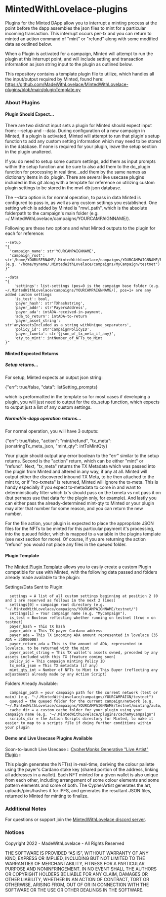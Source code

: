 # MintedWithLovelace-plugins

Plugins for the Minted DApp allow you to interrupt a minting process at the point before the dapp assembles the json files to mint for a particular incoming transaction. This interrupt occurs per-tx and you can return to minted an action command of "mint" or "refund" along with some modified data as outlined below.

When a Plugin is activated for a campaign, Minted will attempt to run the plugin at this interrupt point, and will include setting and transaction information as json string input to the plugin as outlined below.

This repository contains a template plugin file to utilize, which handles all the input/output required by Minted, found here: https://github.com/MadeWithLovelace/MintedWithLovelace-plugins/blob/main/pluginTemplate.py

### About Plugins
#### Plugin Should Expect...

There are two distinct input sets a plugin for Minted should expect input from: --setup and --data. During configuration of a new campaign in Minted, if a plugin is activated, Minted will attempt to run that plugin's setup function to add any custom setting information which may need to be stored in the database. If none is required for your plugin, leave the setup section in the plugin unaltered.

If you do need to setup some custom settings, add them as input prompts within the setup function and be sure to also add them to the do_plugin function for processing in real time...add them by the same names as dictionary items in do_plugin. There are several live usecase plugins included in this git along with a template for reference on utilizing custom plugin settings to be stored in the mwl-db json database.

The --data option is for normal operation, to pass in data Minted is configured to pass in, as well as any custom settings you established. One setting which is added by Minted is "mwl_path", which is the absolute folderpath to the campaign's main folder (e.g. ~/.MintedWithLovelace/campaigns/YOURCAMPAIGNNAME/). 

Following are these two options and what Minted outputs to the plugin for each for reference:
```
--setup 
"{
  'campaign_name': str'YOURCAMPAIGNNAME',
  'campaign_root': str'/home/YOURUSERNAME/.MintedWithLovelace/campaigns/YOURCAMPAIGNNAME/NETWORKTYPE' (e.g. "/home/myname/.MintedWithLovelace/campaigns/MyCampaign/testnet")
}"
```
```
--data 
"{
    'settings': list-settings (pos=0 is the campaign base folder (e.g. ~/.MintedWithLovelace/campaigns/YOURCAMPAIGNNAME/), pos=1+ are any added custom settings
    'is_test': bool,
    'payer_hash': str'TXhashstring',
    'payer_addr': str'PayersAddress',
    'payer_ada': intADA-received-in-payment,
    'ada_to_return': intADA-to-return
    'payer_asset_string': str'anyAssetsIncluded_as_a_string_withUnique_separators',
    'policy_id': str'CampaignPolicyID',
    'payer_txmeta': str'{json_of_tx_meta_if_any}',
    'qty_to_mint': intNumber_of_NFTs_to_Mint
}"
```

#### Minted Expected Returns

##### Setup returns...

For setup, Minted expects an output json string:

  {"err": true/false, "data": listSetting_prompts}

which is preformatted in the template so for most cases if developing a plugin, you will just need to output for the do_setup function, which expects to output just a list of any custom settings.

##### Normal/in-dapp operation returns...

For normal operation, you will have 3 outputs:

  {"err": true/false, "action": "mint/refund", "tx_meta": jsonstringTx_meta_json, "mint_qty": intToMintQty}

Your plugin should output any error boolean to the "err" similar to the setup returns. Second is the "action" return, which can be either "mint" or "refund". Next, "tx_meta" returns the TX Metadata which was passed into the plugin from Minted and altered in any way, if any at all. Minted will output either the discovered inbound TX Meta, to be then attached to the mint tx, or if "no-txmeta" is returned, Minted will ignore the tx-meta. This is handy especially if you expect tx-metadata to come in and want to deterministically filter which tx's should pass on the txmeta vs not pass it on (but perhaps use that data for the plugin only, for example). And lastly you can either pass the already-determined mint-qty to Minted or your plugin may alter that number for some reason, and you can return the new number. 

For the file action, your plugin is expected to place the appropriate JSON files for the NFTs to be minted for this particular payment it's processing, into the queued folder, which is mapped to a variable in the plugins template (see next section for more).  Of course, if you are returning the action "refund" you would not place any files in the queued folder.

#### Plugin Template
The [Minted Plugin Template](https://github.com/MadeWithLovelace/MintedWithLovelace-plugins/blob/main/pluginTemplate.py) allows you to easily create a custom Plugin compatible for use with Minted, with the following data passed and folders already made available to the plugin: 

Settings/Data Sent to Plugin:
```
  settings = A list of all custom settings beginning at position 2 (0 and 1 are reserved as follows in the next 2 lines)
  settings[0] = campaign root directory (e.g. "~/.MintedWithLovelace/campaigns/YOURCAMPAIGNNAME/testnet/")
  settings[1] = Your campaign name (e.g. "MyCampaign").
  is_test = Boolean reflecting whether running on testnet (true = on testnet)
  payer_hash = This TX hash
  payer_addr = This TX payer Cardano address
  payer_ada = This TX incoming ADA amount represented in lovelace (35 ADA = 35000000)
  payer_return_ada = This is the amount of ADA, represented in lovelace, to be returned with the mint
  payer_asset_string = This TX wallet's assets owned, preceded by any assets included with this TX (feature coming soon)
  policy_id = This campaign minting Policy ID
  tx_meta_json = This TX metadata (if any)
  mint_qty_int = Number of NFTs to Mint to This Buyer (reflecting any adjustments already made by any Action Script)
```
Folders Already Available:
```
  campaign_path = your campaign path for the current network (test or main) (e.g. "~/.MintedWithLovelace/campaigns/YOURCAMPAIGN/testnet")
  queued = the queued folder for the current campaign/network (e.g. "~/.MintedWithLovelace/campaigns/YOURCAMPAIGNNAME/testnet/minting/auto/queued/")
  cache_dir = a custom cache folder for your plugin using your campaign name (e.g. "~/.MintedWithLovelace/plugins/cacheMyCampaign")
  scripts_dir = the Action Scripts directory for Minted, to make it easier to map to a scripts file if doing further conditions within your plugin
```

#### Demo and Live Usecase Plugins Available

Soon-to-launch Live Usecase :: [CypherMonks Generative "Live Artist" Plugin](https://github.com/MadeWithLovelace/MintedWithLovelace-plugins/blob/main/live-usecases/artistCypherMonks.py) ::

This plugin generates the NFT(s) in-real-time, deriving the colour pallette using the payer's Cardano stake key (shared portion of the address, linking all addresses in a wallet). Each NFT minted for a given wallet is also unique from each other, including arrangement of some colour elements and some pattern elements and some of both. The CypherArtist generates the art, uploads/pins/hashes it for IPFS, and generates the resultant JSON files, returned to Minted for minting to finalize.

### Additional Notes

For questions or support join the [MintedWithLovelace discord server](https://mintedwithlovelace.com).


### Notices

Copyright 2022 - MadeWithLovelace - All Rights Reserved

THE SOFTWARE IS PROVIDED “AS IS”, WITHOUT WARRANTY OF ANY KIND, EXPRESS OR IMPLIED, INCLUDING BUT NOT LIMITED TO THE WARRANTIES OF MERCHANTABILITY, FITNESS FOR A PARTICULAR PURPOSE AND NONINFRINGEMENT. IN NO EVENT SHALL THE AUTHORS OR COPYRIGHT HOLDERS BE LIABLE FOR ANY CLAIM, DAMAGES OR OTHER LIABILITY, WHETHER IN AN ACTION OF CONTRACT, TORT OR OTHERWISE, ARISING FROM, OUT OF OR IN CONNECTION WITH THE SOFTWARE OR THE USE OR OTHER DEALINGS IN THE SOFTWARE.
